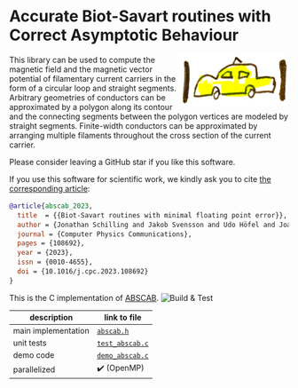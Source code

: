 # Accurate Biot-Savart routines with Correct Asymptotic Behaviour
<img src="abscab_logo.png" alt="ABSCAB logo" width="200" align="right"/>

This library can be used to compute the magnetic field and the magnetic vector potential
of filamentary current carriers in the form of a circular loop and straight segments.
Arbitrary geometries of conductors can be approximated by a polygon along its contour
and the connecting segments between the polygon vertices are modeled by straight segments.
Finite-width conductors can be approximated by arranging multiple filaments
throughout the cross section of the current carrier.

Please consider leaving a GitHub star if you like this software.

If you use this software for scientific work,
we kindly ask you to cite [the corresponding article](https://doi.org/10.1016/j.cpc.2023.108692):
```bibtex
@article{abscab_2023,
  title  = {{Biot-Savart routines with minimal floating point error}},
  author = {Jonathan Schilling and Jakob Svensson and Udo Höfel and Joachim Geiger and Henning Thomsen},
  journal = {Computer Physics Communications},
  pages = {108692},
  year = {2023},
  issn = {0010-4655},
  doi = {10.1016/j.cpc.2023.108692}
}
```

This is the C implementation of [ABSCAB](https://github.com/jonathanschilling/abscab).
![Build & Test](https://github.com/jonathanschilling/abscab-c/actions/workflows/build.yml/badge.svg)

| description         | link to file |
| ------------------- | ---------------------------------------------------------------------- |
| main implementation | [`abscab.h`](abscab/abscab.h)         |
| unit tests          | [`test_abscab.c`](test/test_abscab.c) |
| demo code           | [`demo_abscab.c`](test/demo_abscab.c) |
| parallelized        | :heavy_check_mark: (OpenMP)                                           |

